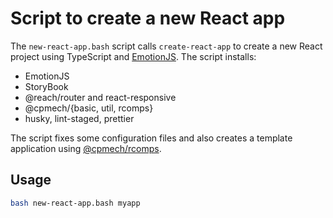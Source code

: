 # Script to create a new React app

The `new-react-app.bash` script calls `create-react-app` to create a new React project using TypeScript and [EmotionJS](https://github.com/emotion-js/emotion). The script installs:

* EmotionJS
* StoryBook
* @reach/router and react-responsive
* @cpmech/{basic, util, rcomps}
* husky, lint-staged, prettier

The script fixes some configuration files and also creates a template application using [@cpmech/rcomps](https://github.com/cpmech/rcomps).

## Usage

```bash
bash new-react-app.bash myapp
```
